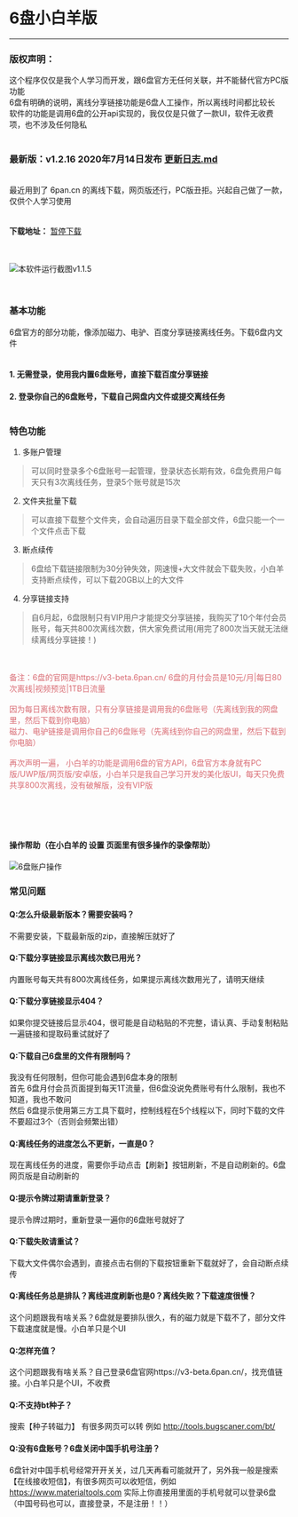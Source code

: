 # 6盘小白羊版
----

### 版权声明：
  
这个程序仅仅是我个人学习而开发，跟6盘官方无任何关联，并不能替代官方PC版功能<br/>
6盘有明确的说明，离线分享链接功能是6盘人工操作，所以离线时间都比较长<br/>
软件的功能是调用6盘的公开api实现的，我仅仅是只做了一款UI，软件无收费项，也不涉及任何隐私<br/>
<br/>

### 最新版：v1.2.16 2020年7月14日发布  [更新日志.md](更新日志.md)
<br/>
最近用到了 6pan.cn 的离线下载，网页版还行，PC版丑拒。兴起自己做了一款，仅供个人学习使用<br/>
<br/><br/>
<strong>下载地址：</strong>
<a href="https://ws28.cn/f/31hhegosw9z" target="_blank">暂停下载</a>
<br/><br/><br/>

![本软件运行截图v1.1.5](https://s1.ax1x.com/2020/07/07/UkNDeO.gif)

<br/>


### 基本功能

6盘官方的部分功能，像添加磁力、电驴、百度分享链接离线任务。下载6盘内文件<br/><br/>
#### 1. 无需登录，使用我内置6盘账号，直接下载百度分享链接<br/>
#### 2. 登录你自己的6盘账号，下载自己网盘内文件或提交离线任务<br/><br/>

### 特色功能
  
1. 多账户管理
> 可以同时登录多个6盘账号一起管理，登录状态长期有效，6盘免费用户每天只有3次离线任务，登录5个账号就是15次
  
2. 文件夹批量下载
> 可以直接下载整个文件夹，会自动遍历目录下载全部文件，6盘只能一个一个文件点击下载
  
3. 断点续传
> 6盘给下载链接限制为30分钟失效，网速慢+大文件就会下载失败，小白羊支持断点续传，可以下载20GB以上的大文件
  
4. 分享链接支持
> 自6月起，6盘限制只有VIP用户才能提交分享链接，我购买了10个年付会员账号，每天共800次离线次数，供大家免费试用(用完了800次当天就无法继续离线分享链接！)


<br/><br/>
<span style="color:#d96b73">备注：6盘的官网是https://v3-beta.6pan.cn/ 6盘的月付会员是10元/月|每日80次离线|视频预览|1TB日流量</span><br/><br/>
<span style="color:#d96b73">      因为每日离线次数有限，只有分享链接是调用我的6盘账号（先离线到我的网盘里，然后下载到你电脑）<br/>磁力、电驴链接是调用你自己的6盘账号（先离线到你自己的网盘里，然后下载到你电脑）</span><br/><br/>
<span style="color:#d96b73">      再次声明一遍， 小白羊的功能是调用6盘的官方API，6盘官方本身就有PC版/UWP版/网页版/安卓版，小白羊只是我自己学习开发的美化版UI，每天只免费共享800次离线，没有破解版，没有VIP版</span>
<br/><br/>
<br/><br/><br/>
#### 操作帮助（在小白羊的 设置  页面里有很多操作的录像帮助）

![6盘账户操作](https://s1.ax1x.com/2020/07/14/UN6S7F.png)

### 常见问题
#### Q:怎么升级最新版本？需要安装吗？
不需要安装，下载最新版的zip，直接解压就好了

#### Q:下载分享链接显示离线次数已用光？
内置账号每天共有800次离线任务，如果提示离线次数用光了，请明天继续

#### Q:下载分享链接显示404？
如果你提交链接后显示404，很可能是自动粘贴的不完整，请认真、手动复制粘贴一遍链接和提取码重试就好了

#### Q:下载自己6盘里的文件有限制吗？
我没有任何限制，但你可能会遇到6盘本身的限制<br/>
首先 6盘月付会员页面提到每天1T流量，但6盘没说免费账号有什么限制，我也不知道，我也不敢问<br/>
然后 6盘提示使用第三方工具下载时，控制线程在5个线程以下，同时下载的文件不要超过3个（否则会频繁出错）

#### Q:离线任务的进度怎么不更新，一直是0？
现在离线任务的进度，需要你手动点击【刷新】按钮刷新，不是自动刷新的。6盘网页版是自动刷新的

#### Q:提示令牌过期请重新登录？
提示令牌过期时，重新登录一遍你的6盘账号就好了

#### Q:下载失败请重试？
下载大文件偶尔会遇到，直接点击右侧的下载按钮重新下载就好了，会自动断点续传

#### Q:离线任务总是排队？离线进度刷新也是0？离线失败？下载速度很慢？
这个问题跟我有啥关系？6盘就是要排队很久，有的磁力就是下载不了，部分文件下载速度就是慢。小白羊只是个UI

#### Q:怎样充值？
这个问题跟我有啥关系？自己登录6盘官网https://v3-beta.6pan.cn/，找充值链接。小白羊只是个UI，不收费

#### Q:不支持bt种子？
搜索【种子转磁力】 有很多网页可以转  例如 http://tools.bugscaner.com/bt/

#### Q:没有6盘账号？6盘关闭中国手机号注册？
6盘针对中国手机号经常开开关关，过几天再看可能就开了，另外我一般是搜索【在线接收短信】，有很多网页可以收短信，例如 https://www.materialtools.com
实际上你直接用里面的手机号就可以登录6盘（中国号码也可以，直接登录，不是注册！！）






